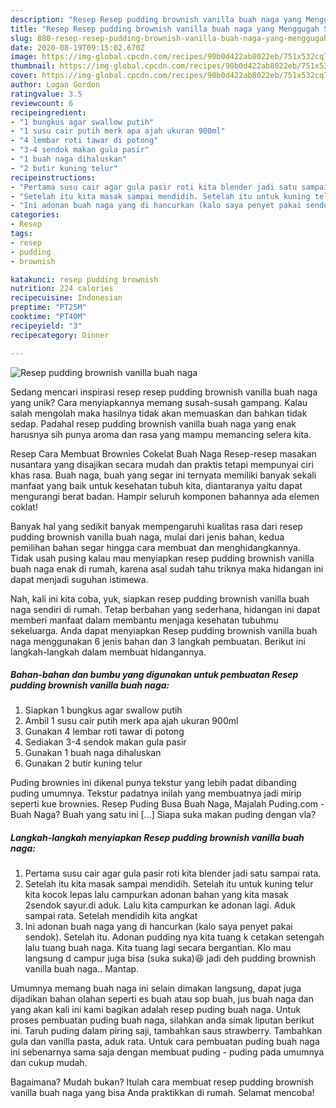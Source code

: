 ```yaml
---
description: "Resep Resep pudding brownish vanilla buah naga yang Menggugah Selera"
title: "Resep Resep pudding brownish vanilla buah naga yang Menggugah Selera"
slug: 880-resep-resep-pudding-brownish-vanilla-buah-naga-yang-menggugah-selera
date: 2020-08-19T09:15:02.670Z
image: https://img-global.cpcdn.com/recipes/90b0d422ab8022eb/751x532cq70/resep-pudding-brownish-vanilla-buah-naga-foto-resep-utama.jpg
thumbnail: https://img-global.cpcdn.com/recipes/90b0d422ab8022eb/751x532cq70/resep-pudding-brownish-vanilla-buah-naga-foto-resep-utama.jpg
cover: https://img-global.cpcdn.com/recipes/90b0d422ab8022eb/751x532cq70/resep-pudding-brownish-vanilla-buah-naga-foto-resep-utama.jpg
author: Logan Gordon
ratingvalue: 3.5
reviewcount: 6
recipeingredient:
- "1 bungkus agar swallow putih"
- "1 susu cair putih merk apa ajah ukuran 900ml"
- "4 lembar roti tawar di potong"
- "3-4 sendok makan gula pasir"
- "1 buah naga dihaluskan"
- "2 butir kuning telur"
recipeinstructions:
- "Pertama susu cair agar gula pasir roti kita blender jadi satu sampai rata."
- "Setelah itu kita masak sampai mendidih. Setelah itu untuk kuning telur kita kocok lepas lalu campurkan adonan bahan yang kita masak 2sendok sayur.di aduk. Lalu kita campurkan ke adonan lagi. Aduk sampai rata. Setelah mendidih kita angkat"
- "Ini adonan buah naga yang di hancurkan (kalo saya penyet pakai sendok). Setelah itu. Adonan pudding nya kita tuang k cetakan setengah lalu tuang buah naga. Kita tuang lagi secara bergantian. Klo mau langsung d campur juga bisa (suka suka)😆 jadi deh pudding brownish vanilla buah naga.. Mantap."
categories:
- Resep
tags:
- resep
- pudding
- brownish

katakunci: resep pudding brownish 
nutrition: 224 calories
recipecuisine: Indonesian
preptime: "PT25M"
cooktime: "PT40M"
recipeyield: "3"
recipecategory: Dinner

---
```



![Resep pudding brownish vanilla buah naga](https://img-global.cpcdn.com/recipes/90b0d422ab8022eb/751x532cq70/resep-pudding-brownish-vanilla-buah-naga-foto-resep-utama.jpg)

Sedang mencari inspirasi resep resep pudding brownish vanilla buah naga yang unik? Cara menyiapkannya memang susah-susah gampang. Kalau salah mengolah maka hasilnya tidak akan memuaskan dan bahkan tidak sedap. Padahal resep pudding brownish vanilla buah naga yang enak harusnya sih punya aroma dan rasa yang mampu memancing selera kita.

Resep Cara Membuat Brownies Cokelat Buah Naga Resep-resep masakan nusantara yang disajikan secara mudah dan praktis tetapi mempunyai ciri khas rasa. Buah naga, buah yang segar ini ternyata memiliki banyak sekali manfaat yang baik untuk kesehatan tubuh kita, diantaranya yaitu dapat mengurangi berat badan. Hampir seluruh komponen bahannya ada elemen coklat!

Banyak hal yang sedikit banyak mempengaruhi kualitas rasa dari resep pudding brownish vanilla buah naga, mulai dari jenis bahan, kedua pemilihan bahan segar hingga cara membuat dan menghidangkannya. Tidak usah pusing kalau mau menyiapkan resep pudding brownish vanilla buah naga enak di rumah, karena asal sudah tahu triknya maka hidangan ini dapat menjadi suguhan istimewa.


Nah, kali ini kita coba, yuk, siapkan resep pudding brownish vanilla buah naga sendiri di rumah. Tetap berbahan yang sederhana, hidangan ini dapat memberi manfaat dalam membantu menjaga kesehatan tubuhmu sekeluarga. Anda dapat menyiapkan Resep pudding brownish vanilla buah naga menggunakan 6 jenis bahan dan 3 langkah pembuatan. Berikut ini langkah-langkah dalam membuat hidangannya.

<!--inarticleads1-->

##### Bahan-bahan dan bumbu yang digunakan untuk pembuatan Resep pudding brownish vanilla buah naga:

1. Siapkan 1 bungkus agar swallow putih
1. Ambil 1 susu cair putih merk apa ajah ukuran 900ml
1. Gunakan 4 lembar roti tawar di potong
1. Sediakan 3-4 sendok makan gula pasir
1. Gunakan 1 buah naga dihaluskan
1. Gunakan 2 butir kuning telur


Puding brownies ini dikenal punya tekstur yang lebih padat dibanding puding umumnya. Tekstur padatnya inilah yang membuatnya jadi mirip seperti kue brownies. Resep Puding Busa Buah Naga, Majalah Puding.com - Buah Naga? Buah yang satu ini […] Siapa suka makan puding dengan vla? 

<!--inarticleads2-->

##### Langkah-langkah menyiapkan Resep pudding brownish vanilla buah naga:

1. Pertama susu cair agar gula pasir roti kita blender jadi satu sampai rata.
1. Setelah itu kita masak sampai mendidih. Setelah itu untuk kuning telur kita kocok lepas lalu campurkan adonan bahan yang kita masak 2sendok sayur.di aduk. Lalu kita campurkan ke adonan lagi. Aduk sampai rata. Setelah mendidih kita angkat
1. Ini adonan buah naga yang di hancurkan (kalo saya penyet pakai sendok). Setelah itu. Adonan pudding nya kita tuang k cetakan setengah lalu tuang buah naga. Kita tuang lagi secara bergantian. Klo mau langsung d campur juga bisa (suka suka)😆 jadi deh pudding brownish vanilla buah naga.. Mantap.


Umumnya memang buah naga ini selain dimakan langsung, dapat juga dijadikan bahan olahan seperti es buah atau sop buah, jus buah naga dan yang akan kali ini kami bagikan adalah resep puding buah naga. Untuk proses pembuatan puding buah naga, silahkan anda simak liputan berikut ini. Taruh puding dalam piring saji, tambahkan saus strawberry. Tambahkan gula dan vanilla pasta, aduk rata. Untuk cara pembuatan puding buah naga ini sebenarnya sama saja dengan membuat puding - puding pada umumnya dan cukup mudah. 

Bagaimana? Mudah bukan? Itulah cara membuat resep pudding brownish vanilla buah naga yang bisa Anda praktikkan di rumah. Selamat mencoba!

